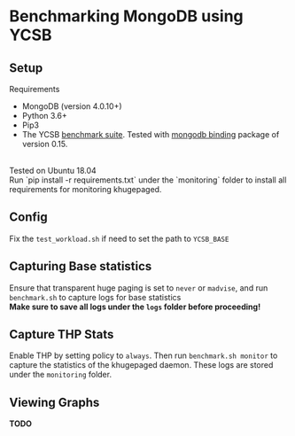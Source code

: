 # Benchmarking MongoDB using YCSB

## Setup
Requirements <br>
* MongoDB (version 4.0.10+)
* Python 3.6+
* Pip3
* The YCSB [benchmark suite](https://github.com/brianfrankcooper/YCSB/releases). Tested with [mongodb binding](https://github.com/brianfrankcooper/YCSB/releases/download/0.15.0/ycsb-mongodb-binding-0.15.0.tar.gz) package of version 0.15.

<br>
Tested on Ubuntu 18.04 <br>
Run `pip install -r requirements.txt` under the `monitoring` folder to install all requirements for monitoring khugepaged.

## Config
Fix the `test_workload.sh` if need to set the path to `YCSB_BASE` <br>

## Capturing Base statistics
Ensure that transparent huge paging is set to `never` or `madvise`, and run `benchmark.sh` to capture logs for base statistics <br>
**Make sure to save all logs under the `logs` folder before proceeding!** <br>

## Capture THP Stats
Enable THP by setting policy to `always`. Then run `benchmark.sh monitor` to capture the statistics of the khugepaged daemon. These logs are stored under the `monitoring` folder. <br>

## Viewing Graphs
**TODO**


